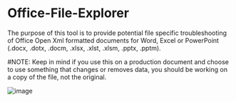 # Office-File-Explorer

The purpose of this tool is to provide potential file specific troubleshooting of Office Open Xml formatted documents for Word, Excel or PowerPoint (.docx, .dotx, .docm, .xlsx, .xlst, .xlsm, .pptx, .pptm).

#NOTE: 
Keep in mind if you use this on a production document and choose to use something that changes or removes data, you should be working on a copy of the file, not the original.  

![image](https://i.imgur.com/isBD4He.jpg)
